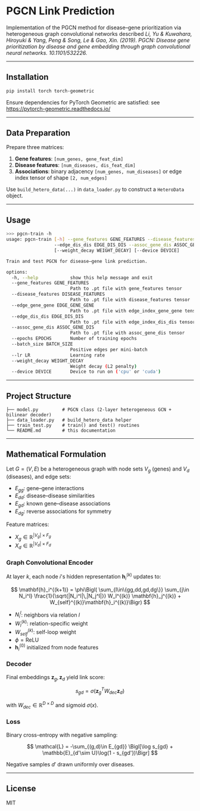 # PGCN Link Prediction

Implementation of the PGCN method for disease–gene prioritization via heterogeneous graph convolutional networks described *Li, Yu & Kuwahara, Hiroyuki & Yang, Peng & Song, Le & Gao, Xin. (2019). PGCN: Disease gene prioritization by disease and gene embedding through graph convolutional neural networks. 10.1101/532226.*

---

## Installation

```bash
pip install torch torch-geometric
``` 

Ensure dependencies for PyTorch Geometric are satisfied: see https://pytorch-geometric.readthedocs.io/

---

## Data Preparation

Prepare three matrices:

1. **Gene features**: `[num_genes, gene_feat_dim]`
2. **Disease features**: `[num_diseases, dis_feat_dim]`
3. **Associations**: binary adjacency `[num_genes, num_diseases]` or edge index tensor of shape `[2, num_edges]`

Use `build_hetero_data(...)` in `data_loader.py` to construct a `HeteroData` object.

---

## Usage

```bash
>>> pgcn-train -h
usage: pgcn-train [-h] --gene_features GENE_FEATURES --disease_features DISEASE_FEATURES --edge_gene_gene EDGE_GENE_GENE
                  --edge_dis_dis EDGE_DIS_DIS --assoc_gene_dis ASSOC_GENE_DIS [--epochs EPOCHS] [--batch_size BATCH_SIZE] [--lr LR]
                  [--weight_decay WEIGHT_DECAY] [--device DEVICE]

Train and test PGCN for disease–gene link prediction.

options:
  -h, --help            show this help message and exit
  --gene_features GENE_FEATURES
                        Path to .pt file with gene_features tensor
  --disease_features DISEASE_FEATURES
                        Path to .pt file with disease_features tensor
  --edge_gene_gene EDGE_GENE_GENE
                        Path to .pt file with edge_index_gene_gene tensor
  --edge_dis_dis EDGE_DIS_DIS
                        Path to .pt file with edge_index_dis_dis tensor
  --assoc_gene_dis ASSOC_GENE_DIS
                        Path to .pt file with assoc_gene_dis tensor
  --epochs EPOCHS       Number of training epochs
  --batch_size BATCH_SIZE
                        Positive edges per mini-batch
  --lr LR               Learning rate
  --weight_decay WEIGHT_DECAY
                        Weight decay (L2 penalty)
  --device DEVICE       Device to run on ('cpu' or 'cuda')
```

---

## Project Structure

```
├── model.py         # PGCN class (2-layer heterogeneous GCN + bilinear decoder)
├── data_loader.py   # build_hetero_data helper
├── train_test.py    # train() and test() routines
└── README.md        # this documentation
```

---

## Mathematical Formulation

Let $G=(V,E)$ be a heterogeneous graph with node sets $V_{g}$ (genes) and $V_{d}$ (diseases), and edge sets:
- $E_{gg}$: gene–gene interactions
- $E_{dd}$: disease–disease similarities
- $E_{gd}$: known gene–disease associations
- $E_{dg}$: reverse associations for symmetry

Feature matrices:
- $X_{g}\in\mathbb{R}^{|V_g|\times F_g}$
- $X_{d}\in\mathbb{R}^{|V_d|\times F_d}$

### Graph Convolutional Encoder
At layer $k$, each node $i$'s hidden representation $\mathbf{h}_i^{(k)}$ updates to:

$$
\mathbf{h}_i^{(k+1)} = \phi\Bigl( \sum_{l\in\{gg,dd,gd,dg\}} \sum_{j\in N_i^l} \frac{1}{\sqrt{|N_i^l|\,|N_j^l|}} W_l^{(k)} \mathbf{h}_j^{(k)} + W_{self}^{(k)}\mathbf{h}_i^{(k)}\Bigr)
$$

- $N_i^l$: neighbors via relation $l$
- $W_l^{(k)}$: relation-specific weight
- $W_{self}^{(k)}$: self-loop weight
- $\phi=\mathrm{ReLU}$
- $\mathbf{h}_i^{(0)}$ initialized from node features

### Decoder
Final embeddings $\mathbf{z}_g,\mathbf{z}_d$ yield link score:

$$
s_{gd} = \sigma\bigl(\mathbf{z}_g^T W_{dec} \mathbf{z}_d\bigr)
$$

with $W_{dec}\in\mathbb{R}^{D\times D}$ and sigmoid $\sigma(x)$.

### Loss
Binary cross-entropy with negative sampling:

$$
\mathcal{L} = -\sum_{(g,d)\in E_{gd}} \Bigl[\log s_{gd} + \mathbb{E}_{d'\sim U}\log(1 - s_{gd'})\Bigr]
$$

Negative samples $d'$ drawn uniformly over diseases.

---

## License
MIT
